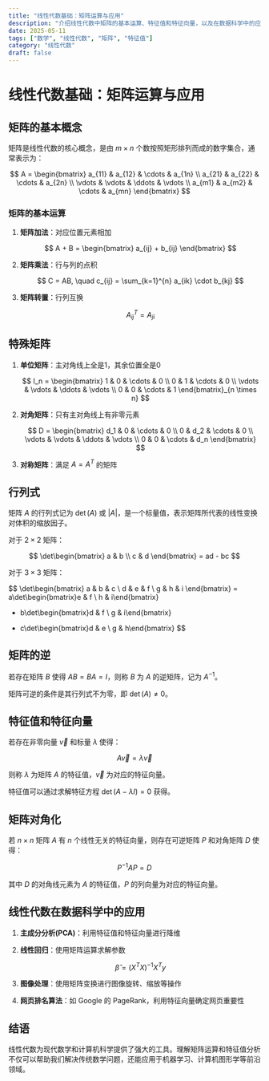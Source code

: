 ```yaml
---
title: "线性代数基础：矩阵运算与应用"
description: "介绍线性代数中矩阵的基本运算、特征值和特征向量，以及在数据科学中的应用"
date: 2025-05-11
tags: ["数学", "线性代数", "矩阵", "特征值"]
category: "线性代数"
draft: false
---
```


# 线性代数基础：矩阵运算与应用

## 矩阵的基本概念

矩阵是线性代数的核心概念，是由 $m \times n$ 个数按照矩形排列而成的数字集合，通常表示为：

$$
A = \begin{bmatrix} 
a_{11} & a_{12} & \cdots & a_{1n} \\
a_{21} & a_{22} & \cdots & a_{2n} \\
\vdots & \vdots & \ddots & \vdots \\
a_{m1} & a_{m2} & \cdots & a_{mn}
\end{bmatrix}
$$

### 矩阵的基本运算

1. **矩阵加法**：对应位置元素相加

   $$
   A + B = \begin{bmatrix} a_{ij} + b_{ij} \end{bmatrix}
   $$

2. **矩阵乘法**：行与列的点积

   $$
   C = AB, \quad c_{ij} = \sum_{k=1}^{n} a_{ik} \cdot b_{kj}
   $$

3. **矩阵转置**：行列互换

   $$
   A^T_{ij} = A_{ji}
   $$

## 特殊矩阵

1. **单位矩阵**：主对角线上全是1，其余位置全是0

   $$
   I_n = \begin{bmatrix} 
   1 & 0 & \cdots & 0 \\
   0 & 1 & \cdots & 0 \\
   \vdots & \vdots & \ddots & \vdots \\
   0 & 0 & \cdots & 1
   \end{bmatrix}_{n \times n}
   $$

2. **对角矩阵**：只有主对角线上有非零元素

   $$
   D = \begin{bmatrix} 
   d_1 & 0 & \cdots & 0 \\
   0 & d_2 & \cdots & 0 \\
   \vdots & \vdots & \ddots & \vdots \\
   0 & 0 & \cdots & d_n
   \end{bmatrix}
   $$

3. **对称矩阵**：满足 $A = A^T$ 的矩阵

## 行列式

矩阵 $A$ 的行列式记为 $\det(A)$ 或 $|A|$，是一个标量值，表示矩阵所代表的线性变换对体积的缩放因子。

对于 $2 \times 2$ 矩阵：

$$
\det\begin{bmatrix} a & b \\ c & d \end{bmatrix} = ad - bc
$$

对于 $3 \times 3$ 矩阵：

$$
\det\begin{bmatrix} 
a & b & c \\
d & e & f \\
g & h & i
\end{bmatrix} = 
a\det\begin{bmatrix}e & f \\ h & i\end{bmatrix} 
- b\det\begin{bmatrix}d & f \\ g & i\end{bmatrix} 
+ c\det\begin{bmatrix}d & e \\ g & h\end{bmatrix}
$$

## 矩阵的逆

若存在矩阵 $B$ 使得 $AB = BA = I$，则称 $B$ 为 $A$ 的逆矩阵，记为 $A^{-1}$。

矩阵可逆的条件是其行列式不为零，即 $\det(A) \neq 0$。

## 特征值和特征向量

若存在非零向量 $\vec{v}$ 和标量 $\lambda$ 使得：

$$
A\vec{v} = \lambda \vec{v}
$$

则称 $\lambda$ 为矩阵 $A$ 的特征值，$\vec{v}$ 为对应的特征向量。

特征值可以通过求解特征方程 $\det(A - \lambda I) = 0$ 获得。

## 矩阵对角化

若 $n \times n$ 矩阵 $A$ 有 $n$ 个线性无关的特征向量，则存在可逆矩阵 $P$ 和对角矩阵 $D$ 使得：

$$
P^{-1}AP = D
$$

其中 $D$ 的对角线元素为 $A$ 的特征值，$P$ 的列向量为对应的特征向量。

## 线性代数在数据科学中的应用

1. **主成分分析(PCA)**：利用特征值和特征向量进行降维
2. **线性回归**：使用矩阵运算求解参数

   $$
   \hat{\beta} = (X^TX)^{-1}X^Ty
   $$

3. **图像处理**：使用矩阵变换进行图像旋转、缩放等操作
4. **网页排名算法**：如 Google 的 PageRank，利用特征向量确定网页重要性

## 结语

线性代数为现代数学和计算机科学提供了强大的工具。理解矩阵运算和特征值分析不仅可以帮助我们解决传统数学问题，还能应用于机器学习、计算机图形学等前沿领域。